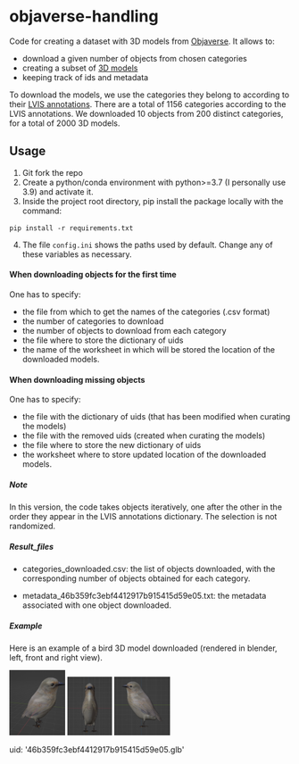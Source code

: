 # objaverse-handling
Code for creating a dataset with 3D models from [Objaverse](https://arxiv.org/abs/2212.08051). It allows to: 
- download a given number of objects from chosen categories
- creating a subset of [3D models](https://objaverse.allenai.org)
- keeping track of ids and metadata

To download the models, we use the categories they belong to according to their [LVIS annotations](https://huggingface.co/datasets/allenai/objaverse/blob/main/lvis-annotations.json.gz).
There are a total of 1156 categories according to the LVIS annotations. 
We downloaded 10 objects from 200 distinct categories, for a total of 2000 3D models.

## Usage 
1. Git fork the repo
2. Create a python/conda environment with python>=3.7 (I personally use 3.9) and activate it. 
3. Inside the project root directory, pip install the package locally with the command: 
```
pip install -r requirements.txt
```
4. The file ```config.ini``` shows the paths used by default. Change any of these variables as necessary. 

#### When downloading objects for the first time 
One has to specify: 
- the file from which to get the names of the categories (.csv format)
- the number of categories to download 
- the number of objects to download from each category
- the file where to store the dictionary of uids 
- the name of the worksheet in which will be stored the location of the downloaded models. 


#### When downloading missing objects 
One has to specify: 
- the file with the dictionary of uids (that has been modified when curating the models) 
- the file with the removed uids (created when curating the models)
- the file where to store the new dictionary of uids
- the worksheet where to store updated location of the downloaded models.

##### Note
In this version, the code takes objects iteratively, one after the other in the order they appear in the LVIS annotations dictionary. 
The selection is not randomized.

##### Result_files 

- categories_downloaded.csv: the list of objects downloaded, with the corresponding number of objects obtained for each category. 

- metadata_46b359fc3ebf4412917b915415d59e05.txt: the metadata associated with one object downloaded. 

##### Example 
Here is an example of a bird 3D model downloaded (rendered in blender, left, front and right view).  

<img src="img/bird_left.png" width="100"/>
<img src="img/bird front.png" width="80"/>
<img src="img/bird right.png" width="100"/>

uid: '46b359fc3ebf4412917b915415d59e05.glb'
